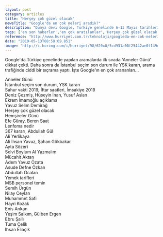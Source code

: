 ```yaml
---
layout: post
category: articles
title: "Herşey çok güzel olacak"
newsTitle: "Google'da en çok neleri aradık?"
description: "Dünya devi Google, Türkiye genelinde 6-13 Mayıs tarihleri arasında yapılan yoğun aramaları paylaştı. Bakın Türkiye'de en çok ne aradık?"
tags: ['en son haberler','en çok aratılanlar','Herşey çok güzel olacak']
reference: "http://www.hurriyet.com.tr/teknoloji/googleda-en-cok-neleri-aradik-41212245"
date: "2019-05-13T08:58:09.851"
image: "http://i.hurimg.com/i/hurriyet/98/620x0/5cd931a00f25442ae0f149e0.jpg"
---
```


<p>Google'da T&uuml;rkiye genelinde yapılan aramalarda ilk sırada 'Anneler G&uuml;n&uuml;' dikkat &ccedil;ekti. Daha sonra da İstanbul se&ccedil;im son durum ile YSK kararı, arama trafiğinde ciddi bir sı&ccedil;rama yaptı. İşte Google'ın en &ccedil;ok arananları...</p>
<p>Anneler G&uuml;n&uuml;<br>İstanbul se&ccedil;im son durum, YSK kararı<br>Sahur vakti 2019, İftar saatleri, İmsakiye 2019<br>Deniz Gezmiş, H&uuml;seyin İnan, Yusuf Aslan<br>Ekrem İmamoğlu a&ccedil;ıklama<br>Yavuz Selim Demirağ<br>Herşey &ccedil;ok g&uuml;zel olacak<br>Hemşireler G&uuml;n&uuml;<br>Efe G&uuml;ray, Beren Saat<br>Lenfoma nedir<br>367 kararı, Abdullah G&uuml;l<br>Ali Yerlikaya<br>Ali İhsan Yavuz, Şahan G&ouml;kbakar<br>Ayta S&ouml;zeri<br>Selvi Boylum Al Yazmalım<br>M&uuml;cahit Aktan<br>Adem Yavuz &Ouml;zata<br>Asude Defne &Ouml;zkan<br>Abdullah &Ouml;calan<br>Yemek tarifleri<br>MSB personel temin<br>Semih &Uuml;rg&uuml;n<br>Nilay Ceylan<br>Muhammet Safi<br>Hayri Kozak<br>Enis Arıkan<br>Yeşim Salkım, G&uuml;lben Ergen<br>Ebru Şallı<br>Tuma &Ccedil;elik<br>İhsan Elia&ccedil;ık</p>
<p>&nbsp;</p>